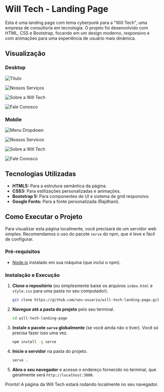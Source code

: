 # Will Tech - Landing Page

Esta é uma landing page com tema cyberpunk para a "Will Tech", uma empresa de consultoria em tecnologia. O projeto foi desenvolvido com HTML, CSS e Bootstrap, focando em um design moderno, responsivo e com animações para uma experiência de usuário mais dinâmica.

## Visualização

### Desktop
![Titulo](https://github.com/willjrcristo/landing-page-willtech/blob/73e51b3f1cbcf1db5d6d7fd9e672a4cc65f31590/prints/print1.png?raw=true)

![Nossos Serviços](https://github.com/willjrcristo/landing-page-willtech/blob/73e51b3f1cbcf1db5d6d7fd9e672a4cc65f31590/prints/print2.jpg?raw=true)


![Sobre a Will Tech](https://github.com/willjrcristo/landing-page-willtech/blob/73e51b3f1cbcf1db5d6d7fd9e672a4cc65f31590/prints/print3.png?raw=true)

![Fale Conosco](https://github.com/willjrcristo/landing-page-willtech/blob/73e51b3f1cbcf1db5d6d7fd9e672a4cc65f31590/prints/print4.png?raw=true)

### Mobile
![Menu Dropdown](https://github.com/willjrcristo/landing-page-willtech/blob/73e51b3f1cbcf1db5d6d7fd9e672a4cc65f31590/prints/print6.png?raw=true)

![Nossos Servicos](https://github.com/willjrcristo/landing-page-willtech/blob/73e51b3f1cbcf1db5d6d7fd9e672a4cc65f31590/prints/print7.png?raw=true)

![Sobre a Will Tech](https://github.com/willjrcristo/landing-page-willtech/blob/73e51b3f1cbcf1db5d6d7fd9e672a4cc65f31590/prints/print8.png?raw=true)

![Fale Conosco](https://github.com/willjrcristo/landing-page-willtech/blob/de4b7df88b1658fd59e0a3712f771834cb1159de/prints/print9.png?raw=true)


## Tecnologias Utilizadas

* **HTML5:** Para a estrutura semântica da página.
* **CSS3:** Para estilizações personalizadas e animações.
* **Bootstrap 5:** Para componentes de UI e sistema de grid responsivo.
* **Google Fonts:** Para a fonte personalizada (Rajdhani).

## Como Executar o Projeto

Para visualizar esta página localmente, você precisará de um servidor web simples. Recomendamos o uso do pacote `serve` do npm, que é leve e fácil de configurar.

### Pré-requisitos

* [Node.js](https://nodejs.org/) instalado em sua máquina (que inclui o npm).

### Instalação e Execução

1.  **Clone o repositório** (ou simplesmente baixe os arquivos `index.html` e `style.css` para uma pasta no seu computador).
    ```bash
    git clone https://github.com/seu-usuario/will-tech-landing-page.git
    ```

2.  **Navegue até a pasta do projeto** pelo seu terminal.
    ```bash
    cd will-tech-landing-page
    ```

3.  **Instale o pacote `serve` globalmente** (se você ainda não o tiver). Você só precisa fazer isso uma vez.
    ```bash
    npm install -g serve
    ```

4.  **Inicie o servidor** na pasta do projeto.
    ```bash
    serve .
    ```

5.  **Abra o seu navegador** e acesse o endereço fornecido no terminal, que geralmente será `http://localhost:3000`.

Pronto! A página da Will Tech estará rodando localmente no seu navegador.
